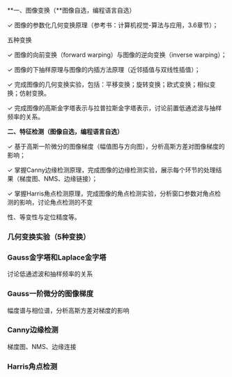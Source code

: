 **⼀、图像变换（**图像⾃选，编程语⾔⾃选）

✓ 图像的参数化⼏何变换原理（参考书：计算机视觉-算法与应⽤，3.6章节）；

五种变换

✓ 图像的向前变换（forward warping）与图像的逆向变换（inverse warping）；

✓ 图像的下抽样原理与图像的内插⽅法原理（近邻插值与双线性插值）；

✓ 完成图像的⼏何变换实验，包括：平移变换；旋转变换；欧式变换；相似变换；仿射变换。

✓ 完成图像的⾼斯⾦字塔表示与拉普拉斯⾦字塔表示，讨论前置低通滤波与抽样频率的关系。

**⼆、特征检测（**图像⾃选，编程语⾔⾃选**）** 

✓ 基于⾼斯⼀阶微分的图像梯度（幅值图与⽅向图），分析⾼斯⽅差对图像梯度的影响；

✓ 掌握Canny边缘检测原理，完成图像的边缘检测实验，展示每个环节的处理结果（梯度图、NMS、边缘链接）；

✓ 掌握Harris⻆点检测原理，完成图像的⻆点检测实验，分析窗⼝参数对⻆点检测的影响，讨论⻆点检测的不变

性、等变性与定位精度等。



### 几何变换实验（5种变换）



### Gauss金字塔和Laplace金字塔

讨论低通滤波和抽样频率的关系

### Gauss一阶微分的图像梯度

幅度谱与相位谱，分析高斯方差对梯度的影响

### Canny边缘检测

梯度图、NMS、边缘连接

### Harris角点检测

